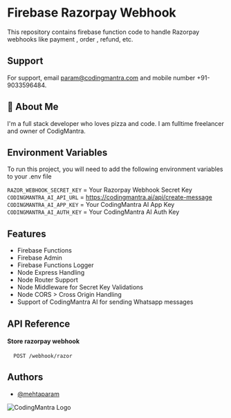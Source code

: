 
# Firebase Razorpay Webhook

This repository contains firebase function code to handle Razorpay
webhooks like payment , order , refund, etc.

## Support

For support, email param@codingmantra.com and mobile number +91-9033596484.


## 🚀 About Me
I'm a full stack developer who loves pizza and code. I am fulltime freelancer and owner of CodigMantra.


## Environment Variables

To run this project, you will need to add the following environment variables to your .env file

`RAZOR_WEBHOOK_SECRET_KEY` = Your Razorpay Webhook Secret Key
`CODINGMANTRA_AI_API_URL` = https://codingmantra.ai/api/create-message
`CODINGMANTRA_AI_APP_KEY` = Your CodingMantra AI App Key
`CODINGMANTRA_AI_AUTH_KEY` = Your CodingMantra AI Auth Key


## Features

- Firebase Functions
- Firebase Admin
- Firebase Functions Logger
- Node Express Handling
- Node Router Support
- Node Middleware for Secret Key Validations
- Node CORS > Cross Origin Handling
- Support of CodingMantra AI for sending Whatsapp messages


## API Reference

#### Store razorpay webhook

```https
  POST /webhook/razor
```

## Authors

- [@mehtaparam](https://www.github.com/mehtaparam)

![CodingMantra Logo](https://codingmantra.com/assets/webp/woman.webp)
